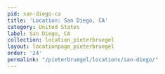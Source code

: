 ```yaml
---
pid: san-diego-ca
title: 'Location: San Diego, CA'
category: United States
label: San Diego, CA
collection: location_pieterbruegel
layout: locationpage_pieterbruegel
order: '24'
permalink: "/pieterbruegel/locations/san-diego/"
---
```

